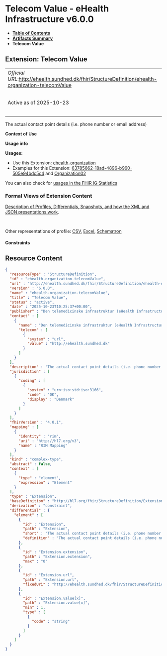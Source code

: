 # Telecom Value - eHealth Infrastructure v6.0.0

* [**Table of Contents**](toc.md)
* [**Artifacts Summary**](artifacts.md)
* **Telecom Value**

## Extension: Telecom Value 

| | |
| :--- | :--- |
| *Official URL*:http://ehealth.sundhed.dk/fhir/StructureDefinition/ehealth-organization-telecomValue | *Version*:6.0.0 |
| Active as of 2025-10-23 | *Computable Name*:ehealth-organization-telecomValue |

The actual contact point details (i.e. phone number or email address)

**Context of Use**

**Usage info**

**Usages:**

* Use this Extension: [ehealth-organization](StructureDefinition-ehealth-organization.md)
* Examples for this Extension: [63785662-18ad-4896-b960-505e94bdc5c4](Organization-108752.md) and [Organization02](Organization-8564.md)

You can also check for [usages in the FHIR IG Statistics](https://packages2.fhir.org/xig/dk.ehealth.sundhed.fhir.ig.core|current/StructureDefinition/ehealth-organization-telecomValue)

### Formal Views of Extension Content

 [Description of Profiles, Differentials, Snapshots, and how the XML and JSON presentations work](http://build.fhir.org/ig/FHIR/ig-guidance/readingIgs.html#structure-definitions). 

 

Other representations of profile: [CSV](StructureDefinition-ehealth-organization-telecomValue.csv), [Excel](StructureDefinition-ehealth-organization-telecomValue.xlsx), [Schematron](StructureDefinition-ehealth-organization-telecomValue.sch) 

#### Constraints



## Resource Content

```json
{
  "resourceType" : "StructureDefinition",
  "id" : "ehealth-organization-telecomValue",
  "url" : "http://ehealth.sundhed.dk/fhir/StructureDefinition/ehealth-organization-telecomValue",
  "version" : "6.0.0",
  "name" : "ehealth-organization-telecomValue",
  "title" : "Telecom Value",
  "status" : "active",
  "date" : "2025-10-23T10:25:37+00:00",
  "publisher" : "Den telemedicinske infrastruktur (eHealth Infrastructure)",
  "contact" : [
    {
      "name" : "Den telemedicinske infrastruktur (eHealth Infrastructure)",
      "telecom" : [
        {
          "system" : "url",
          "value" : "http://ehealth.sundhed.dk"
        }
      ]
    }
  ],
  "description" : "The actual contact point details (i.e. phone number or email address)",
  "jurisdiction" : [
    {
      "coding" : [
        {
          "system" : "urn:iso:std:iso:3166",
          "code" : "DK",
          "display" : "Denmark"
        }
      ]
    }
  ],
  "fhirVersion" : "4.0.1",
  "mapping" : [
    {
      "identity" : "rim",
      "uri" : "http://hl7.org/v3",
      "name" : "RIM Mapping"
    }
  ],
  "kind" : "complex-type",
  "abstract" : false,
  "context" : [
    {
      "type" : "element",
      "expression" : "Element"
    }
  ],
  "type" : "Extension",
  "baseDefinition" : "http://hl7.org/fhir/StructureDefinition/Extension",
  "derivation" : "constraint",
  "differential" : {
    "element" : [
      {
        "id" : "Extension",
        "path" : "Extension",
        "short" : "The actual contact point details (i.e. phone number or email address)",
        "definition" : "The actual contact point details (i.e. phone number or email address)"
      },
      {
        "id" : "Extension.extension",
        "path" : "Extension.extension",
        "max" : "0"
      },
      {
        "id" : "Extension.url",
        "path" : "Extension.url",
        "fixedUri" : "http://ehealth.sundhed.dk/fhir/StructureDefinition/ehealth-organization-telecomValue"
      },
      {
        "id" : "Extension.value[x]",
        "path" : "Extension.value[x]",
        "min" : 1,
        "type" : [
          {
            "code" : "string"
          }
        ]
      }
    ]
  }
}

```
